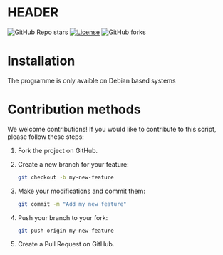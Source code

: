 # HEADER
![GitHub Repo stars](https://img.shields.io/github/stars/JKW301/projet_opensource)
[![License](https://img.shields.io/badge/license-MIT-blue.svg)](LICENSE)
![GitHub forks](https://img.shields.io/github/forks/JKW301/projet_opensource)

# Installation
The programme is only avaible on Debian based systems

# Contribution methods

We welcome contributions! If you would like to contribute to this script, please follow these steps:

1. Fork the project on GitHub.
2. Create a new branch for your feature:

    ```bash
    git checkout -b my-new-feature
    ```

3. Make your modifications and commit them:

    ```bash
    git commit -m "Add my new feature"
    ```

4. Push your branch to your fork:

    ```bash
    git push origin my-new-feature
    ```

5. Create a Pull Request on GitHub.
